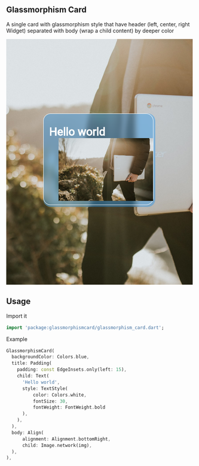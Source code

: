 ## Glassmorphism Card
A single card with glassmorphism style that have header (left, center, right Widget) 
separated with body (wrap a child content) by deeper color

![](example_card.png)

## Usage

Import it
```dart
import 'package:glassmorphismcard/glassmorphism_card.dart';
```

Example

```dart
GlassmorphismCard(
  backgroundColor: Colors.blue,
  title: Padding(
    padding: const EdgeInsets.only(left: 15),
    child: Text(
      'Hello world',
      style: TextStyle(
          color: Colors.white,
          fontSize: 30,
          fontWeight: FontWeight.bold
      ),
    ),
  ),
  body: Align(
      alignment: Alignment.bottomRight,
      child: Image.network(img),
  ),
),
```

